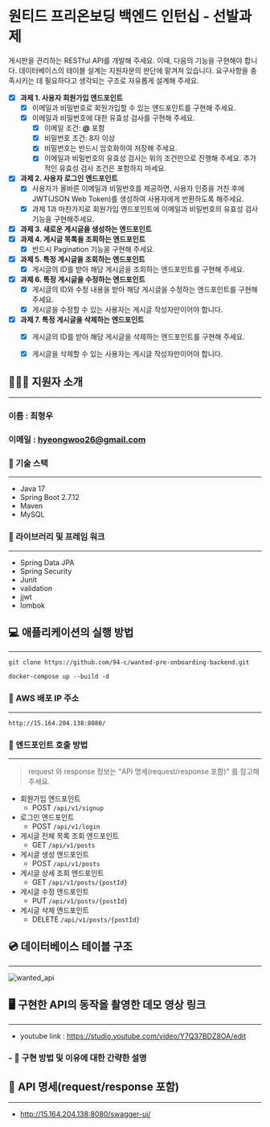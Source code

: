 # 원티드 프리온보딩 백엔드 인턴십 - 선발과제

게시판을 관리하는 RESTful API를 개발해 주세요. 이때, 다음의 기능을 구현해야 합니다. 데이터베이스의 테이블 설계는 지원자분의 판단에 맡겨져 있습니다. 요구사항을 충족시키는 데 필요하다고 생각되는 구조로 자유롭게 설계해 주세요.

- [x] **과제 1. 사용자 회원가입 엔드포인트**
    - [x] 이메일과 비밀번호로 회원가입할 수 있는 엔드포인트를 구현해 주세요.
    - [x] 이메일과 비밀번호에 대한 유효성 검사를 구현해 주세요.
        - [x] 이메일 조건: **@** 포함
        - [x] 비밀번호 조건: 8자 이상
        - [x] 비밀번호는 반드시 암호화하여 저장해 주세요.
        - [x] 이메일과 비밀번호의 유효성 검사는 위의 조건만으로 진행해 주세요. 추가적인 유효성 검사 조건은 포함하지 마세요.
- [X] **과제 2. 사용자 로그인 엔드포인트**
    - [X] 사용자가 올바른 이메일과 비밀번호를 제공하면, 사용자 인증을 거친 후에 JWT(JSON Web Token)를 생성하여 사용자에게 반환하도록 해주세요.
    - [X] 과제 1과 마찬가지로 회원가입 엔드포인트에 이메일과 비밀번호의 유효성 검사기능을 구현해주세요.
- [X] **과제 3. 새로운 게시글을 생성하는 엔드포인트**
- [X] **과제 4. 게시글 목록을 조회하는 엔드포인트**
    - [X] 반드시 Pagination 기능을 구현해 주세요.
- [X] **과제 5. 특정 게시글을 조회하는 엔드포인트**
    - [X] 게시글의 ID를 받아 해당 게시글을 조회하는 엔드포인트를 구현해 주세요.
- [X] **과제 6. 특정 게시글을 수정하는 엔드포인트**
    - [X] 게시글의 ID와 수정 내용을 받아 해당 게시글을 수정하는 엔드포인트를 구현해 주세요.
    - [X] 게시글을 수정할 수 있는 사용자는 게시글 작성자만이어야 합니다.
- [X] **과제 7. 특정 게시글을 삭제하는 엔드포인트**
    - [X] 게시글의 ID를 받아 해당 게시글을 삭제하는 엔드포인트를 구현해 주세요.
    - [X] 게시글을 삭제할 수 있는 사용자는 게시글 작성자만이어야 합니다.


## 🧑🏻‍💻 지원자 소개
----
### 이름 :  최형우
### 이메일 : hyeongwoo26@gmail.com 
### 📌 기술 스택
----
- Java 17
- Spring Boot 2.7.12
- Maven 
- MySQL 

### 📌 라이브러리 및 프레임 워크
---
- Spring Data JPA
- Spring Security
- Junit
- validation
- jjwt
- lombok

## 💻 애플리케이션의 실행 방법
---
~~~
git clone https://github.com/94-c/wanted-pre-onboarding-backend.git

docker-compose up --build -d
~~~
### 📌 AWS 배포 IP 주소
---
~~~
http://15.164.204.138:8080/
~~~
### 📌 엔드포인트 호출 방법
---
> request 와 response 정보는 "API 명세(request/response 포함)" 를 참고해 주세요.

- 회원가입 엔드포인트
    - POST `/api/v1/signup`
- 로그인 엔드포인트
    - POST `/api/v1/login`
- 게시글 전체 목록 조회 엔드포인트
  - GET `/api/v1/posts`
- 게시글 생성 엔드포인트
    - POST `/api/v1/posts`
- 게시글 상세 조회 엔드포인트
    - GET `/api/v1/posts/{postId}`
- 게시글 수정 엔드포인트
    - PUT `/api/v1/posts/{postId}`
- 게시글 삭제 엔드포인트
    - DELETE `/api/v1/posts/{postId}`

## 💿 데이터베이스 테이블 구조
---
![wanted_api](https://github.com/94-c/wanted-pre-onboarding-backend/assets/79362952/4ecee0a9-e908-45cb-8522-543f33aee50b)

## 🖥 구현한 API의 동작을 촬영한 데모 영상 링크
---
- youtube link : https://studio.youtube.com/video/Y7Q37BDZ8OA/edit

### - 📌 구현 방법 및 이유에 대한 간략한 설명

## 🧾 API 명세(request/response 포함)
---

- http://15.164.204.138:8080/swagger-ui/
